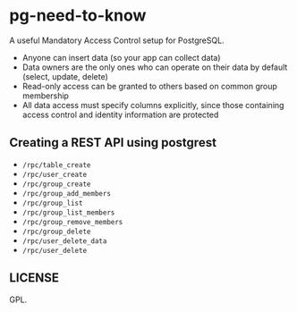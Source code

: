 # pg-need-to-know

A useful Mandatory Access Control setup for PostgreSQL.

- Anyone can insert data (so your app can collect data)
- Data owners are the only ones who can operate on their data by default (select, update, delete)
- Read-only access can be granted to others based on common group membership
- All data access must specify columns explicitly, since those containing access control and identity information are protected

## Creating a REST API using postgrest

- `/rpc/table_create`
- `/rpc/user_create`
- `/rpc/group_create`
- `/rpc/group_add_members`
- `/rpc/group_list`
- `/rpc/group_list_members`
- `/rpc/group_remove_members`
- `/rpc/group_delete`
- `/rpc/user_delete_data`
- `/rpc/user_delete`

## LICENSE

GPL.
